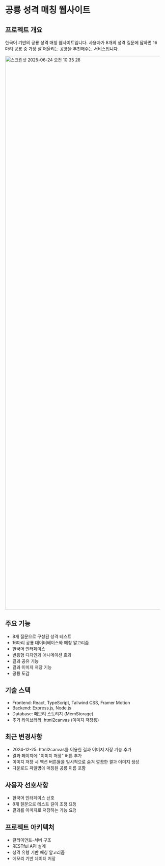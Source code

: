 # 공룡 성격 매칭 웹사이트

## 프로젝트 개요
한국어 기반의 공룡 성격 매칭 웹사이트입니다. 사용자가 8개의 성격 질문에 답하면 16마리 공룡 중 가장 잘 어울리는 공룡을 추천해주는 서비스입니다.

<img width="1798" alt="스크린샷 2025-06-24 오전 10 35 28" src="https://github.com/user-attachments/assets/49cf6518-3514-4e7f-a085-591f844c0ba8" />

## 주요 기능
- 8개 질문으로 구성된 성격 테스트
- 16마리 공룡 데이터베이스와 매칭 알고리즘
- 한국어 인터페이스
- 반응형 디자인과 애니메이션 효과
- 결과 공유 기능
- 결과 이미지 저장 기능
- 공룡 도감

## 기술 스택
- Frontend: React, TypeScript, Tailwind CSS, Framer Motion
- Backend: Express.js, Node.js
- Database: 메모리 스토리지 (MemStorage)
- 추가 라이브러리: html2canvas (이미지 저장용)

## 최근 변경사항
- 2024-12-25: html2canvas를 이용한 결과 이미지 저장 기능 추가
- 결과 페이지에 "이미지 저장" 버튼 추가
- 이미지 저장 시 액션 버튼들을 일시적으로 숨겨 깔끔한 결과 이미지 생성
- 다운로드 파일명에 매칭된 공룡 이름 포함

## 사용자 선호사항
- 한국어 인터페이스 선호
- 8개 질문으로 테스트 길이 조정 요청
- 결과를 이미지로 저장하는 기능 요청

## 프로젝트 아키텍처
- 클라이언트-서버 구조
- RESTful API 설계
- 성격 유형 기반 매칭 알고리즘
- 메모리 기반 데이터 저장

